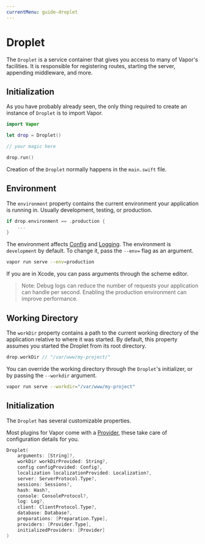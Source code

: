 ```yaml
---
currentMenu: guide-droplet
---
```


# Droplet

The `Droplet` is a service container that gives you access to many of Vapor's facilities. It is responsible for registering routes, starting the server, appending middleware, and more.

## Initialization

As you have probably already seen, the only thing required to create an instance of `Droplet` is to import Vapor.

```swift
import Vapor

let drop = Droplet()

// your magic here

drop.run()
```

Creation of the `Droplet` normally happens in the `main.swift` file.

## Environment

The `environment` property contains the current environment your application is running in. Usually development, testing, or production.

```swift
if drop.environment == .production {
    ...
}
```

The environment affects [Config](config.md) and [Logging](log.md). The environment is `development` by default. To change it, pass the `--env=` flag as an argument.

```sh
vapor run serve --env=production
```

If you are in Xcode, you can pass arguments through the scheme editor.

> Note: Debug logs can reduce the number of requests your application can handle per second. Enabling the production environment can improve performance.

## Working Directory

The `workDir` property contains a path to the current working directory of the application relative to where it was started. By default, this property assumes you started the Droplet from its root directory.

```swift
drop.workDir // "/var/www/my-project/"
```

You can override the working directory through the `Droplet`'s initializer, or by passing the `--workdir` argument.

```sh
vapor run serve --workdir="/var/www/my-project"
```

## Initialization

The `Droplet` has several customizable properties.

Most plugins for Vapor come with a [Provider](providers.md), these take care of configuration details for you.

```swift
Droplet(
    arguments: [String]?,
    workDir workDirProvided: String?,
    config configProvided: Config?,
    localization localizationProvided: Localization?,
    server: ServerProtocol.Type?,
    sessions: Sessions?,
    hash: Hash?,
    console: ConsoleProtocol?,
    log: Log?,
    client: ClientProtocol.Type?,
    database: Database?,
    preparations: [Preparation.Type],
    providers: [Provider.Type],
    initializedProviders: [Provider]
)
```
